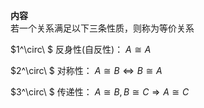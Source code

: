 **内容**  
若一个关系满足以下三条性质，则称为等价关系  
  
$1^\circ\ $  反身性(自反性)： $A\cong A$  
  
$2^\circ\ $  对称性： $A\cong B\Leftrightarrow B\cong A$  
  
$3^\circ\ $  传递性： $A\cong B, B\cong C  
\Rightarrow A\cong C$  
